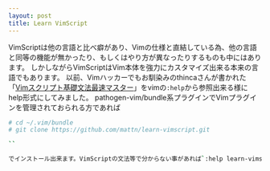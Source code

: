 ```yaml
---
layout: post
title: Learn VimScript
---
```


VimScriptは他の言語と比べ癖があり、Vimの仕様と直結している為、他の言語と同等の機能が無かったり、もしくはやり方が異なったりするものも中にはあります。
しかしながらVimScriptはVim本体を強力にカスタマイズ出来る本来の言語でもあります。
以前、Vimハッカーでもお馴染みのthincaさんが書かれた「[Vimスクリプト基礎文法最速マスター](http://d.hatena.ne.jp/thinca/20100201/1265009821)」をvimの`:help`から参照出来る様にhelp形式にしてみました。
pathogen-vim/bundle系プラグインでVimプラグインを管理されておられる方であれば

```sh
# cd ~/.vim/bundle
# git clone https://github.com/mattn/learn-vimscript.git

``

でインストール出来ます。VimScriptの文法等で分からない事があれば`:help learn-vimscript`を実行してみて下さい。
